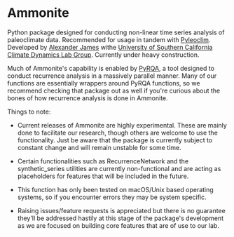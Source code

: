 # Ammonite

Python package designed for conducting non-linear time series analysis of paleoclimate data. Recommended for usage in tandem with [Pyleoclim](https://github.com/LinkedEarth/Pyleoclim_util). Developed by [Alexander James](https://alexkjames.github.io/) withe [University of Southern California Climate Dynamics Lab Group](https://climdyn.usc.edu/). Currently under heavy construction.

Much of Ammonite's capability is enabled by [PyRQA](https://pypi.org/project/PyRQA/), a tool designed to conduct recurrence analysis in a massively parallel manner. Many of our functions are essentially wrappers around PyRQA functions, so we recommend checking that package out as well if you're curious about the bones of how recurrence analysis is done in Ammonite.

Things to note:

* Current releases of Ammonite are highly experimental. These are mainly done to facilitate our research, though others are welcome to use the functionality. Just be aware that the package is currently subject to constant change and will remain unstable for some time.

* Certain functionalities such as RecurrenceNetwork and the synthetic_series utilities are currently non-functional and are acting as placeholders for features that will be included in the future.

* This function has only been tested on macOS/Unix based operating systems, so if you encounter errors they may be system specific.

* Raising issues/feature requests is appreciated but there is no guarantee they'll be addressed hastily at this stage of the package's development as we are focused on building core features that are of use to our lab.